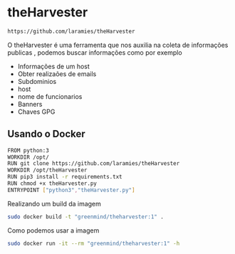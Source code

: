 # theHarvester

```sh
https://github.com/laramies/theHarvester
```

O theHarvester é uma ferramenta que nos auxilia na coleta de informações publicas , podemos buscar informações como por exemplo
- Informações de um host
- Obter realizaões de emails
- Subdominios
- host
- nome de funcionarios
- Banners
- Chaves GPG


## Usando o Docker

```sh
FROM python:3
WORKDIR /opt/
RUN git clone https://github.com/laramies/theHarvester
WORKDIR /opt/theHarvester
RUN pip3 install -r requirements.txt
RUN chmod +x theHarvester.py
ENTRYPOINT ["python3","theHarvester.py"]
```

Realizando um build da imagem
```sh
sudo docker build -t "greenmind/theharvester:1" .
```

Como podemos usar a imagem
```sh
sudo docker run -it --rm "greenmind/theharvester:1" -h
```